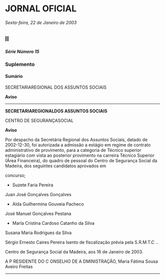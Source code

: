 # JORNAL OFICIAL

###### Sexta-feira, 22 de Janeiro de 2003

## II

##### Série Número 15

### **Suplemento**

#### **Sumário**

SECRETARIAREGIONAL DOS ASSUNTOS SOCIAIS

**Aviso**




---

**SECRETARIAREGIONALDOS ASSUNTOS SOCIAIS**


CENTRO DE SEGURANÇASOCIAL


**Aviso**


Por despacho da Secretária Regional dos Assuntos Sociais, datado de 2002-12-30, foi autorizada a admissão a
estágio em regime de contrato administrativo de provimento,
para a categoria de Técnico superior estagiário com vista ao
posterior provimento na carreira Técnico Superior (Área
Financeira), do quadro de pessoal do Centro de Segurança
Social da Madeira, dos seguintes candidatos aprovados em

concurso;



  - Suzete Faria Pereira

  Juan José Gonçalves Gonçalves
  - Alda Guilhermina Gouveia Pacheco

  José Manuel Gonçalves Pestana
  - Marla Cristina Cardoso Catanho da Silva

  Susana Maria Rodrigues da Silva

  Sérgio Ernesto Caires Pereira
Isento de fiscalização prévia pela S.R.M.T.C ..


Centro de Segurança Social da Madeira, aos 16 de
Janeiro de 2003.


A P RESIDENTE DO C ONSELHO DE A DMINISTRAÇÃO, Maria
Fátima Sousa Aveiro Freitas




---

